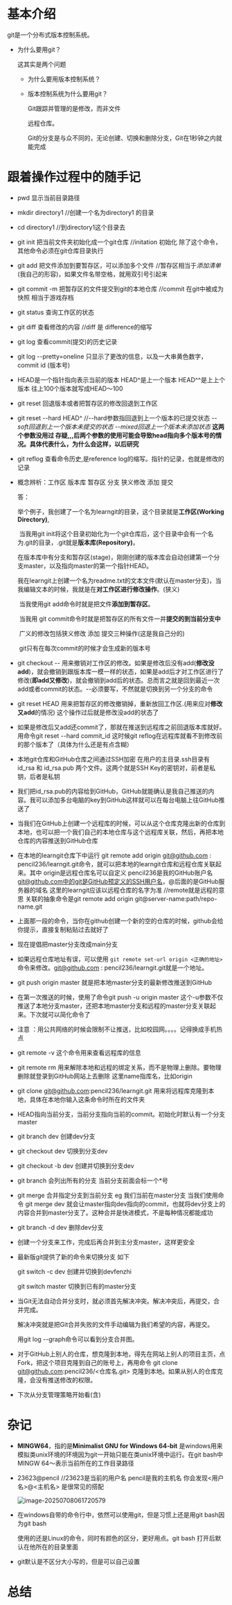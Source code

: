 # 基本介绍

git是一个分布式版本控制系统。

- 为什么要用git？

  这其实是两个问题

  - 为什么要用版本控制系统？

  - 版本控制系统为什么要用git？

    Git跟踪并管理的是修改，而非文件

    远程仓库。

    Git的分支是与众不同的，无论创建、切换和删除分支，Git在1秒钟之内就能完成

  



# 跟着操作过程中的随手记

- pwd 显示当前目录路径

- mkdir directory1   //创建一个名为directory1 的目录

- cd directory1   //到directory1这个目录去

- git init  把当前文件夹初始化成一个git仓库   //initation 初始化 除了这个命令，其他命令必须在git仓库目录执行

- git add <file> 把文件添加到要暂存区，可以添加多个文件  //暂存区相当于*添加清单*(我自己的形容)，如果文件名带空格，就用双引号引起来

- git commit -m <message>    把暂存区的文件提交到git的本地仓库  //commit 在git中被成为快照 相当于游戏存档

- git status 查询工作区的状态 

- git diff 查看修改的内容  //diff 是 difference的缩写

- git log 查看commit(提交)的历史记录

- git log --pretty=oneline 只显示了更改的信息，以及一大串黄色数字，commit id (版本号)

- HEAD是一个指针指向表示当前的版本  HEAD^是上一个版本 HEAD^^是上上个版本    往上100个版本就写成HEAD～100

- git reset 回退版本或者把暂存区的修改回退到工作区

- git reset --hard HEAD^           //--hard参数指回退到上一个版本的已提交状态 *--soft回退到上一个版本未提交的状态 --mixed回退上一个版本未添加状态*  **这两个参数没用过 存疑,,,后两个参数的使用可能会导致head指向多个版本号的情况。具体代表什么，为什么会这样，以后研究**

- git reflog  查看命令历史,是reference log的缩写。指针的记录，也就是修改的记录




- 概念辨析：工作区 版本库 暂存区 分支 狭义修改 添加 提交 

  答：

  ​	举个例子，我创建了一个名为learngit的目录，这个目录就是**工作区(Working Directory)**,
  
  ​	当我用git init将这个目录初始化为一个git仓库后，这个目录中会有一个名为.git的目录，.git就是**版本库(Repository)**。
  
  ​	在版本库中有分支和暂存区(stage)，刚刚创建的版本库会自动创建第一个分支master，以及指向master的第一个指针HEAD。
  
  ​	我在learngit上创建一个名为readme.txt的文本文件(默认在master分支)，当我编辑文本的时候，我就是在**对工作区进行修改操作**。(狭义)
  
  ​	当我使用git add命令时就是把文件**添加到暂存区**。
  
  ​	当我用 git commit命令时就是把暂存区的所有文件一并**提交的到当前分支中**
  
  ​	广义的修改包括狭义修改 添加 提交三种操作(这是我自己分的)
  
  ​	git只有在每次commit的时候才会生成新的版本号
  
- git checkout -- <file>    用来撤销对工作区的修改。如果是修改后没有add(**修改没add**)，就会撤销到跟版本库一模一样的状态，如果是add后才对工作区进行了修改(**即add又修改**)，就会撤销到add后的状态。总而言之就是回到最近一次add或者commit的状态。--<file>必须要写，不然就是切换到另一个分支的命令

- git reset HEAD <file> 用来把暂存区的修改撤销掉，重新放回工作区.(用来应对**修改又add**的情况)   这个操作过后就是修改没add的状态了

- 如果是修改后又add还commit了，那就在推送到远程库之前回退版本库就好。用命令git reset --hard commit_id     这时候git reflog在远程库就看不到修改前的那个版本了（具体为什么还是有点含糊）

- 本地git仓库和GitHub仓库之间通过SSH加密   在用户的主目录.ssh目录有id_rsa 和 id_rsa.pub 两个文件。这两个就是SSH Key的密钥对，前者是私钥，后者是私钥

- 我们把id_rsa.pub的内容给到GitHub，GitHub就能确认是我自己推送的内容。我可以添加多台电脑的key到GitHub这样就可以在每台电脑上往GitHub推送了

- 当我们在GitHub上创建一个远程库的时候，可以从这个仓库克隆出新的仓库到本地，也可以把一个我们自己的本地仓库与这个远程库关联，然后，再把本地仓库的内容推送到GitHub仓库

- 在本地的learngit仓库下中运行 git remote add origin git@github.com : pencil236/learngit.git命令，就可以把本地的learngit仓库和远程仓库关联起来。其中 origin是远程仓库名可以自定义 pencil236是我的GitHub账户名 git@github.com中的git是GitHub预定义的SSH用户名，@后面的是GitHub服务器的域名      这里的learngit应该以远程仓库的名字为准           //remote就是远程的意思          关联的抽象命令是git remote add origin git@server-name:path/repo-name.git

- 上面那一段的命令，当你在github创建一个新的空的仓库的时候，github会给你提示，直接复制粘贴过去就好了

- 现在提倡把master分支改成main分支

- 如果远程仓库地址有误，可以使用 `git remote set-url origin <正确的地址>` 命令来修改。git@github.com : pencil236/learngit.git就是一个地址。

- git push origin master 就是把本地master分支的最新修改推送到GitHub

- 在第一次推送的时候，使用了命令git push -u origin master 这个-u参数不仅推送了本地分支master，还把本地master分支和远程的master分支关联起来。下次就可以简化命令了

- 注意 ：用公共网络的时候会限制不让推送，比如校园网。。。。记得换成手机热点

- git remote -v 这个命令用来查看远程库的信息

- git remote rm <name>  用来解除本地和远程的绑定关系，而不是物理上删除。要物理删除就登录到GitHub网站上去删除 这里name指库名，比如origin

- git clone git@github.com:pencil236/learngit.git  用来将远程库克隆到本地，具体在本地你输入这条命令时所在的文件夹

- HEAD指向当前分支，当前分支指向当前的commit。初始化时默认有一个分支master

- git branch dev 创建dev分支

- git checkout dev 切换到分支dev

- git checkout -b dev 创建并切换到分支dev

- git branch 会列出所有的分支 当前分支前面会标一个*号

- git merge <branch name>合并指定分支到当前分支 eg 我们当前在master分支 当我们使用命令 git merge dev 就会让master指向dev指向的commit，也就将dev分支上的内容合并到master分支了。这种合并是快进模式，不是每种情况都能成功

- git branch -d dev  删除dev分支

- 创建一个分支来工作，完成后再合并到主分支master，这样更安全

- 最新版git提供了新的命令来切换分支 如下

  git switch -c dev 创建并切换到devfenzhi

  git switch master 切换到已有的master分支

- 当Git无法自动合并分支时，就必须首先解决冲突。解决冲突后，再提交，合并完成。

  解决冲突就是把Git合并失败的文件手动编辑为我们希望的内容，再提交。

  用git log --graph命令可以看到分支合并图。

- 对于GitHub上别人的仓库，想克隆到本地，得先在网站上别人的项目主页，点Fork，把这个项目克隆到自己的账号上，再用命令 git clone git@github.com:pencil236/<仓库名.git> 克隆到本地。如果从别人的仓库克隆，会没有推送修改的权限。

- 下次从分支管理策略开始看(含)









# 杂记

- **MINGW64**，指的是**Minimalist GNU for Windows 64-bit** 是windows用来模拟类unix环境的环境因为git一开始只能在类unix环境中运行。在git bash中MINGW 64～表示当前所在的工作目录路径

- 23623@pencil    //23623是当前的用户名 pencil是我的主机名 你会发现<用户名>@<主机名> 是很常见的搭配

  ![image-20250708061720579](C:\Users\23623\AppData\Roaming\Typora\typora-user-images\image-20250708061720579.png)
  
- 在windows自带的命令行中，依然可以使用git，但是习惯上还是用git bash因为git bash

  使用的还是Linux的命令，同时有颜色的区分，更好用点。git bash 打开后默认在他所在的目录里面

- git默认是不区分大小写的，但是可以自己设置









# 总结

